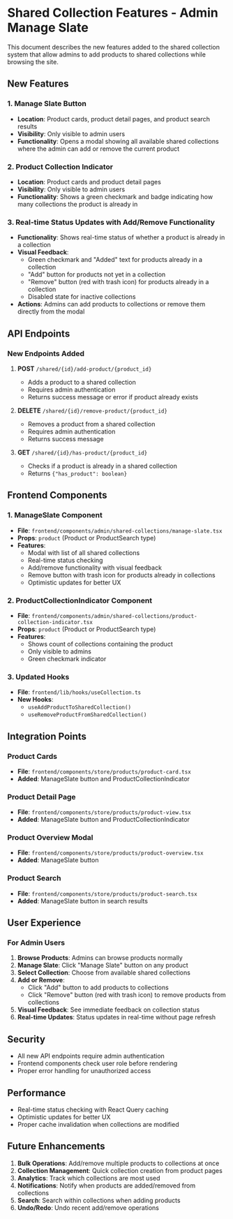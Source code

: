 # Shared Collection Features - Admin Manage Slate

This document describes the new features added to the shared collection system that allow admins to add products to shared collections while browsing the site.

## New Features

### 1. Manage Slate Button

- **Location**: Product cards, product detail pages, and product search results
- **Visibility**: Only visible to admin users
- **Functionality**: Opens a modal showing all available shared collections where the admin can add or remove the current product

### 2. Product Collection Indicator

- **Location**: Product cards and product detail pages
- **Visibility**: Only visible to admin users
- **Functionality**: Shows a green checkmark and badge indicating how many collections the product is already in

### 3. Real-time Status Updates with Add/Remove Functionality

- **Functionality**: Shows real-time status of whether a product is already in a collection
- **Visual Feedback**:
  - Green checkmark and "Added" text for products already in a collection
  - "Add" button for products not yet in a collection
  - "Remove" button (red with trash icon) for products already in a collection
  - Disabled state for inactive collections
- **Actions**: Admins can add products to collections or remove them directly from the modal

## API Endpoints

### New Endpoints Added

1. **POST** `/shared/{id}/add-product/{product_id}`
   - Adds a product to a shared collection
   - Requires admin authentication
   - Returns success message or error if product already exists

2. **DELETE** `/shared/{id}/remove-product/{product_id}`
   - Removes a product from a shared collection
   - Requires admin authentication
   - Returns success message

3. **GET** `/shared/{id}/has-product/{product_id}`
   - Checks if a product is already in a shared collection
   - Returns `{"has_product": boolean}`

## Frontend Components

### 1. ManageSlate Component

- **File**: `frontend/components/admin/shared-collections/manage-slate.tsx`
- **Props**: `product` (Product or ProductSearch type)
- **Features**:
  - Modal with list of all shared collections
  - Real-time status checking
  - Add/remove functionality with visual feedback
  - Remove button with trash icon for products already in collections
  - Optimistic updates for better UX

### 2. ProductCollectionIndicator Component

- **File**: `frontend/components/admin/shared-collections/product-collection-indicator.tsx`
- **Props**: `product` (Product or ProductSearch type)
- **Features**:
  - Shows count of collections containing the product
  - Only visible to admins
  - Green checkmark indicator

### 3. Updated Hooks

- **File**: `frontend/lib/hooks/useCollection.ts`
- **New Hooks**:
  - `useAddProductToSharedCollection()`
  - `useRemoveProductFromSharedCollection()`

## Integration Points

### Product Cards

- **File**: `frontend/components/store/products/product-card.tsx`
- **Added**: ManageSlate button and ProductCollectionIndicator

### Product Detail Page

- **File**: `frontend/components/store/products/product-view.tsx`
- **Added**: ManageSlate button and ProductCollectionIndicator

### Product Overview Modal

- **File**: `frontend/components/store/products/product-overview.tsx`
- **Added**: ManageSlate button

### Product Search

- **File**: `frontend/components/store/products/product-search.tsx`
- **Added**: ManageSlate button in search results

## User Experience

### For Admin Users

1. **Browse Products**: Admins can browse products normally
2. **Manage Slate**: Click "Manage Slate" button on any product
3. **Select Collection**: Choose from available shared collections
4. **Add or Remove**:
   - Click "Add" button to add products to collections
   - Click "Remove" button (red with trash icon) to remove products from collections
5. **Visual Feedback**: See immediate feedback on collection status
6. **Real-time Updates**: Status updates in real-time without page refresh

## Security

- All new API endpoints require admin authentication
- Frontend components check user role before rendering
- Proper error handling for unauthorized access

## Performance

- Real-time status checking with React Query caching
- Optimistic updates for better UX
- Proper cache invalidation when collections are modified

## Future Enhancements

1. **Bulk Operations**: Add/remove multiple products to collections at once
2. **Collection Management**: Quick collection creation from product pages
3. **Analytics**: Track which collections are most used
4. **Notifications**: Notify when products are added/removed from collections
5. **Search**: Search within collections when adding products
6. **Undo/Redo**: Undo recent add/remove operations
